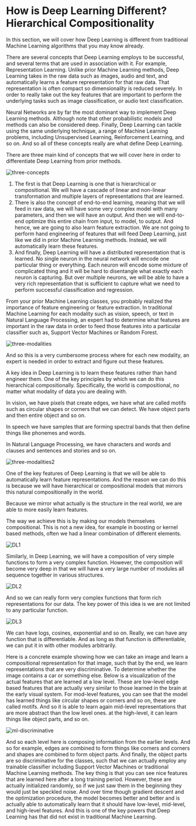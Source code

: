 # How is Deep Learning Different? Hierarchical Compositionality

In this section, we will cover how Deep Learning is different from traditional Machine Learning algorithms that you may know already.

There are several concepts that Deep Learning employs to be successful, and several terms that are used in association with it. For example, Representation Learning. Unlike prior Machine Learning methods, Deep Learning takes in the raw data such as images, audio and text, and automatically learns a feature representation for that raw data. That representation is often compact so dimensionality is reduced severely. In order to really take out the key features that are important to perform the underlying tasks such as image classification, or audio text classification.

Neural Networks are by far the most dominant way to implement Deep Learning methods. Although note that other probabilistic models and methods can also be considered deep. Finally, Deep Learning can tackle using the same underlying technique, a range of Machine Learning problems, including Unsupervised Learning, Reinforcement Learning, and so on. And so all of these concepts really are what define Deep Learning.

There are three main kind of concepts that we will cover here in order to differentiate Deep Learning from prior methods.

![three-concepts](https://adl-imgs.nyc3.cdn.digitaloceanspaces.com/machine_learning/deep_learning/novice/3concepts.png)

1. The first is that Deep Learning is one that is hierarchical or compositional. We will have a cascade of linear and non-linear transformation and multiple layers of representations that are learned.
2. There is also the concept of end-to-end learning, meaning that we will feed in raw data, we will have some very complex model with many parameters, and then we will have an output. And then we will end-to-end optimize this entire chain from input, to model, to output. And hence, we are going to also learn feature extraction. We are not going to perform hand engineering of features that will feed Deep Learning, just like we did in prior Machine Learning methods. Instead, we will automatically learn these features.
3. And finally, Deep Learning will have a distributed representation that is learned. No single neuron in the neural network will encode one particular thing or everything. Each neuron will encode some mixture of complicated thing and it will be hard to disentangle what exactly each neuron is capturing. But over multiple neurons, we will be able to have a very rich representation that is sufficient to capture what we need to perform successful classification and regression.

From your prior Machine Learning classes, you probably realized the importance of feature engineering or feature extraction. In traditional Machine Learning for each modality such as vision, speech, or text in Natural Language Processing, an expert had to determine what features are important in the raw data in order to feed those features into a particular classifier such as, Support Vector Machines or Random Forest.

![three-modalities](https://adl-imgs.nyc3.cdn.digitaloceanspaces.com/machine_learning/deep_learning/novice/vision-speech-nlp.png)

And so this is a very cumbersome process where for each new modality, an expert is needed in order to extract and figure out these features.

A key idea in Deep Learning is to learn these features rather than hand engineer them. One of the key principles by which we can do this hierarchical compositionally. Specifically, the world is compositional, no matter what modality of data you are dealing with.

In vision, we have pixels that create edges, we have what are called motifs such as circular shapes or corners that we can detect. We have object parts and then entire object and so on.

In speech we have samples that are forming spectral bands that then define things like phonemes and words.

In Natural Language Processing, we have characters and words and clauses and sentences and stories and so on.

![three-modalities2](https://adl-imgs.nyc3.cdn.digitaloceanspaces.com/machine_learning/deep_learning/novice/three-modalities-transform.png)

One of the key features of Deep Learning is that we will be able to automatically learn feature representations. And the reason we can do this is because we will have hierarchical or compositional models that mirrors this natural compositionally in the world.

Because we mirror what actually is the structure in the real world, we are able to more easily learn features.

The way we achieve this is by making our models themselves compositional. This is not a new idea, for example in boosting or kernel based methods, often we had a linear combination of different elements.

![DL1](https://adl-imgs.nyc3.cdn.digitaloceanspaces.com/machine_learning/deep_learning/novice/DL1.png)

Similarly, in Deep Learning, we will have a composition of very simple functions to form a very complex function. However, the composition will become very deep in that we will have a very large number of modules all sequence together in various structures.

![DL2](https://adl-imgs.nyc3.cdn.digitaloceanspaces.com/machine_learning/deep_learning/novice/DL2.png)

And so we can really form very complex functions that form rich representations for our data. The key power of this idea is we are not limited to any particular function.

![DL3](https://adl-imgs.nyc3.cdn.digitaloceanspaces.com/machine_learning/deep_learning/novice/DL3.png)

We can have logs, cosines, exponential and so on. Really, we can have any function that is differentiable. And as long as that function is differentiable, we can put it in with other modules arbitrarily.

Here is a concrete example showing how we can take an image and learn a compositional representation for that image, such that by the end, we learn representations that are very discriminative. To determine whether the image contains a car or something else. Below is a visualization of the actual features that are learned at a low level. These are low-level edge based features that are actually very similar to those learned in the brain at the early visual system. For mod-level features, you can see that the model has learned things like circular shapes or corners and so on, these are called motifs. And so it is able to learn again mid-level representations that are more abstract than the low level ones. at the high-level, it can learn things like object parts, and so on.

![ml-discriminative](https://adl-imgs.nyc3.cdn.digitaloceanspaces.com/machine_learning/deep_learning/novice/ml-discriminative.png)

And so each level here is composing information from the earlier levels. And so for example, edges are combined to form things like corners and corners and shapes are combined to form object parts. And finally, the object parts are so discriminative for the classes, such that we can actually employ any trainable classifier including Support Vector Machines or traditional Machine Learning methods. The key thing is that you can see nice features that are learned here after a long training period. However, these are actually initialized randomly, so if we just saw them in the beginning they would just be speckled noise. And over time though gradient descent and the optimization procedure, the model becomes better and better and is actually able to automatically learn that it should have low-level, mid-level, and high-level features. And this is one of the key powers that Deep Learning has that did not exist in traditional Machine Learning.
